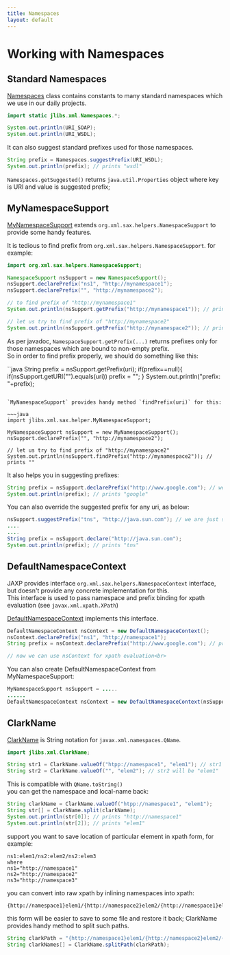 ```yaml
---
title: Namespaces
layout: default
---
```


# Working with Namespaces #

## Standard Namespaces ##

[Namespaces](https://github.com/santhosh-tekuri/jlibs/blob/master/xml/src/main/java/jlibs/xml/Namespaces.java) class contains constants to many standard namespaces which we use in our daily projects.

~~~java
import static jlibs.xml.Namespaces.*;

System.out.println(URI_SOAP);
System.out.println(URI_WSDL);
~~~

It can also suggest standard prefixes used for those namespaces.

~~~java
String prefix = Namespaces.suggestPrefix(URI_WSDL);
System.out.println(prefix); // prints "wsdl"
~~~

`Namespaces.getSuggested()` returns `java.util.Properties` object where key is URI and value is suggested prefix;

## MyNamespaceSupport ##

[MyNamespaceSupport](https://github.com/santhosh-tekuri/jlibs/blob/master/xml/src/main/java/jlibs/xml/sax/helpers/MyNamespaceSupport.java) extends 
`org.xml.sax.helpers.NamespaceSupport` to provide some handy features.

It is tedious to find prefix from `org.xml.sax.helpers.NamespaceSupport`. for example:

~~~java
import org.xml.sax.helpers.NamespaceSupport;

NamespaceSupport nsSupport = new NamespaceSupport();
nsSupport.declarePrefix("ns1", "http://mynamespace1");
nsSupport.declarePrefix("", "http://mynamespace2");

// to find prefix of "http://mynamespace1"
System.out.println(nsSupport.getPrefix("http://mynamespace1")); // prints "ns1"

// let us try to find prefix of "http://mynamespace2"
System.out.println(nsSupport.getPrefix("http://mynamespace2")); // prints null, but we expect ""
~~~

As per javadoc, `NamespaceSupport.getPrefix(...)` returns prefixes only for those namespaces which are bound to non-empty prefix.  
So in order to find prefix properly, we should do something like this:

``java
String prefix = nsSupport.getPrefix(uri);
if(prefix==null){
    if(nsSupport.getURI("").equals(uri))
        prefix = "";
}
System.out.println("prefix: "+prefix);<br>
~~~

`MyNamespaceSupport` provides handy method `findPrefix(uri)` for this:

~~~java
import jlibs.xml.sax.helper.MyNamespaceSupport;

MyNamespaceSupport nsSupport = new MyNamespaceSupport();
nsSupport.declarePrefix("", "http://mynamespace2");

// let us try to find prefix of "http://mynamespace2"
System.out.println(nsSupport.findPrefix("http://mynamespace2")); // prints ""
~~~

It also helps you in suggesting prefixes:

~~~java
String prefix = nsSupport.declarePrefix("http://www.google.com"); // we are asking to generate prefix
System.out.println(prefix); // prints "google"
~~~

You can also override the suggested prefix for any uri, as below:

~~~java
nsSupport.suggestPrefix("tns", "http://java.sun.com"); // we are just suggesting (not declaring)
....
....
String prefix = nsSupport.declare("http://java.sun.com");
System.out.println(prefix); // prints "tns"
~~~

## DefaultNamespaceContext ##

JAXP provides interface `org.xml.sax.helpers.NamespaceContext` interface, but doesn't provide any concrete implementation for this.  
This interface is used to pass namespace and prefix binding for xpath evaluation (see `javax.xml.xpath.XPath`)

[DefaultNamespaceContext](https://github.com/santhosh-tekuri/jlibs/blob/master/xml/src/main/java/jlibs/xml/DefaultNamespaceContext.java) implements this interface.

~~~java
DefaultNamespaceContext nsContext = new DefaultNamespaceContext();
nsContext.declarePrefix("ns1", "http://namespace1");
String prefix = nsContext.declarePrefix("http://www.google.com"); // prefix will be suggested to "google"

// now we can use nsContext for xpath evaluation<br>
~~~

You can also create DefaultNamespaceContext from MyNamespaceSupport:

~~~java
MyNamespaceSupport nsSupport = .....
......
DefaultNamespaceContext nsContext = new DefaultNamespaceContext(nsSupport);
~~~

## ClarkName ##

[ClarkName](https://github.com/santhosh-tekuri/jlibs/blob/master/xml/src/main/java/jlibs/xml/ClarkName.java) is String notation for `javax.xml.namespaces.QName`.

~~~java
import jlibs.xml.ClarkName;

String str1 = ClarkName.valueOf("htpp://namespace1", "elem1"); // str1 will be "{http://namespace1}elem1"
String str2 = ClarkName.valueOf("", "elem2"); // str2 will be "elem1"
~~~

This is compatible with `QName.toString()`  
you can get the namespace and local-name back:

~~~java
String clarkName = ClarkName.valueOf("htpp://namespace1", "elem1");
String str[] = ClarkName.split(clarkName);
System.out.println(str[0]); // prints "http://namespace1"
System.out.println(str[2]); // prints "elem1"
~~~

support you want to save location of particular element in xpath form, for example:

~~~
ns1:elem1/ns2:elem2/ns2:elem3
where
ns1="http://namespace1"
ns2="http://namespace2"
ns3="http://namespace3"
~~~

you can convert into raw xpath by inlining namespaces into xpath:

~~~
{http://namespace1}elem1/{http://namespace2}elem2/{http://namespace1}elem3
~~~

this form will be easier to save to some file and restore it back; ClarkName provides handy method to split such paths.  

~~~java
String clarkPath = "{http://namespace1}elem1/{http://namespace2}elem2/{http://namespace1}elem3";
String clarkNames[] = ClarkName.splitPath(clarkPath);
~~~

